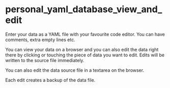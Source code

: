 # personal_yaml_database_view_and_edit

Enter your data as a YAML file with your favourite code editor. You can have comments, extra empty lines etc.

You can view your data on a browser and you can also edit the data right there by clicking or touching the piece of data you want to edit. Edits will be written to the source file immediately.

You can also edit the data source file in a textarea on the browser.

Each edit creates a backup of the data file.
